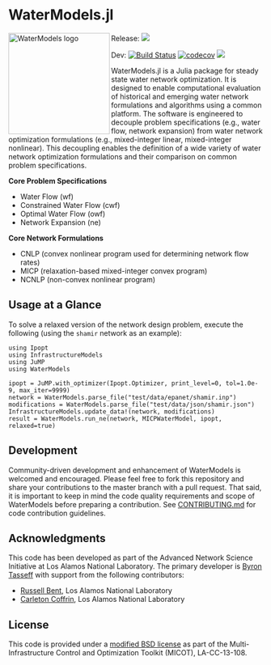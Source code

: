 # WaterModels.jl

<img src="https://lanl-ansi.github.io/WaterModels.jl/dev/assets/logo.svg" align="left" width="200" alt="WaterModels logo">

Release: [![](https://img.shields.io/badge/docs-stable-blue.svg)](https://lanl-ansi.github.io/WaterModels.jl/stable)

Dev:
[![Build Status](https://travis-ci.org/lanl-ansi/WaterModels.jl.svg?branch=master)](https://travis-ci.org/lanl-ansi/WaterModels.jl)
[![codecov](https://codecov.io/gh/lanl-ansi/WaterModels.jl/branch/master/graph/badge.svg)](https://codecov.io/gh/lanl-ansi/WaterModels.jl)
[![](https://img.shields.io/badge/docs-latest-blue.svg)](https://lanl-ansi.github.io/WaterModels.jl/latest)

WaterModels.jl is a Julia package for steady state water network optimization.
It is designed to enable computational evaluation of historical and emerging water network formulations and algorithms using a common platform.
The software is engineered to decouple problem specifications (e.g., water flow, network expansion) from water network optimization formulations (e.g., mixed-integer linear, mixed-integer nonlinear).
This decoupling enables the definition of a wide variety of water network optimization formulations and their comparison on common problem specifications.

**Core Problem Specifications**
* Water Flow (wf)
* Constrained Water Flow (cwf)
* Optimal Water Flow (owf)
* Network Expansion (ne)

**Core Network Formulations**
* CNLP (convex nonlinear program used for determining network flow rates)
* MICP (relaxation-based mixed-integer convex program)
* NCNLP (non-convex nonlinear program)

## Usage at a Glance
To solve a relaxed version of the network design problem, execute the following (using the `shamir` network as an example):
```
using Ipopt
using InfrastructureModels
using JuMP
using WaterModels

ipopt = JuMP.with_optimizer(Ipopt.Optimizer, print_level=0, tol=1.0e-9, max_iter=9999)
network = WaterModels.parse_file("test/data/epanet/shamir.inp")
modifications = WaterModels.parse_file("test/data/json/shamir.json")
InfrastructureModels.update_data!(network, modifications)
result = WaterModels.run_ne(network, MICPWaterModel, ipopt, relaxed=true)
```

## Development
Community-driven development and enhancement of WaterModels is welcomed and encouraged.
Please feel free to fork this repository and share your contributions to the master branch with a pull request.
That said, it is important to keep in mind the code quality requirements and scope of WaterModels before preparing a contribution.
See [CONTRIBUTING.md](https://github.com/lanl-ansi/WaterModels.jl/blob/master/CONTRIBUTING.md) for code contribution guidelines.

## Acknowledgments
This code has been developed as part of the Advanced Network Science Initiative at Los Alamos National Laboratory.
The primary developer is [Byron Tasseff](https://github.com/tasseff) with support from the following contributors:
- [Russell Bent](https://github.com/rb004f), Los Alamos National Laboratory
- [Carleton Coffrin](https://github.com/ccoffrin), Los Alamos National Laboratory

## License
This code is provided under a [modified BSD license](https://github.com/lanl-ansi/WaterModels.jl/blob/master/LICENSE.md) as part of the Multi-Infrastructure Control and Optimization Toolkit (MICOT), LA-CC-13-108.

